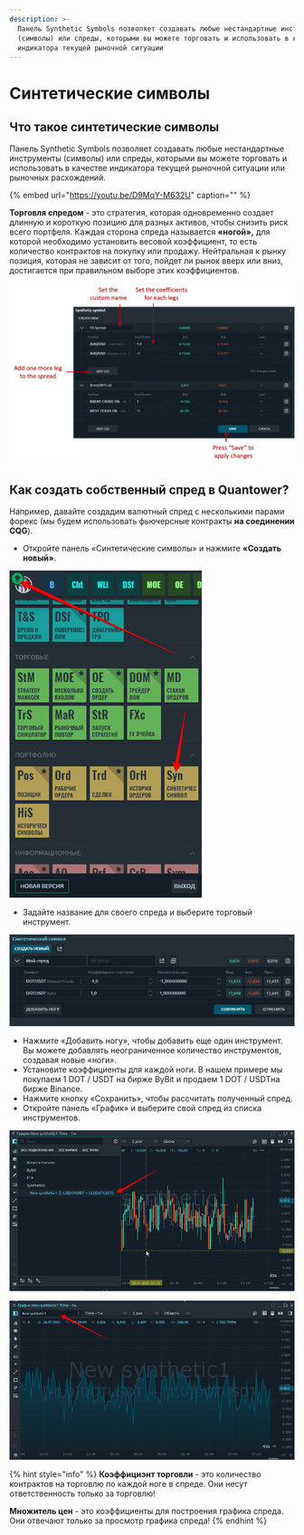 ```yaml
---
description: >-
  Панель Synthetic Symbols позволяет создавать любые нестандартные инструменты
  (символы) или спреды, которыми вы можете торговать и использовать в качестве
  индикатора текущей рыночной ситуации
---
```


# Синтетические символы

## Что такое синтетические символы

Панель Synthetic Symbols позволяет создавать любые нестандартные инструменты \(символы\) или спреды, которыми вы можете торговать и использовать в качестве индикатора текущей рыночной ситуации или рыночных расхождений.

{% embed url="https://youtu.be/D9MqY-M632U" caption="" %}

**Торговля спредом** - это стратегия, которая одновременно создает длинную и короткую позицию для разных активов, чтобы снизить риск всего портфеля. Каждая сторона спреда называется **«ногой»,** для которой необходимо установить весовой коэффициент, то есть количество контрактов на покупку или продажу. Нейтральная к рынку позиция, которая не зависит от того, пойдет ли рынок вверх или вниз, достигается при правильном выборе этих коэффициентов.

![&#x41E;&#x431;&#x449;&#x438;&#x439; &#x432;&#x438;&#x434; &#x441;&#x438;&#x43D;&#x442;&#x435;&#x442;&#x438;&#x447;&#x435;&#x441;&#x43A;&#x438;&#x445; &#x441;&#x438;&#x43C;&#x432;&#x43E;&#x43B;&#x43E;&#x432; &#x43D;&#x430; &#x43F;&#x43B;&#x430;&#x442;&#x444;&#x43E;&#x440;&#x43C;&#x435; Quantower](../.gitbook/assets/synthetic-symbols.png)

## Как создать собственный спред в Quantower?

Например, давайте создадим валютный спред с несколькими парами форекс \(мы будем использовать фьючерсные контракты **на соединении CQG**\).

* Откройте панель «Синтетические символы» и нажмите **«Создать новый»**.

![](../.gitbook/assets/sinteticheskii-simvol.png)

* Задайте название для своего спреда и выберите торговый инструмент.

![](../.gitbook/assets/spred%20%281%29.png)

* Нажмите «Добавить ногу», чтобы добавить еще один инструмент. Вы можете добавлять неограниченное количество инструментов, создавая новые «ноги».
* Установите коэффициенты для каждой ноги. В нашем примере мы покупаем 1  DOT / USDT на бирже ByBit и продаем 1 DOT / USDTна бирже Binance.
* Нажмите кнопку «Сохранить», чтобы рассчитать полученный спред.
* Откройте панель «График» и выберите свой спред из списка инструментов.

![](../.gitbook/assets/grafik-spred.png)

![](../.gitbook/assets/grafik-spred-oblast.png)

{% hint style="info" %}
**Коэффициэнт торговли** - это количество контрактов на торговлю по каждой ноге в спреде. Они несут ответственность только за торговлю!

**Множитель цен** - это коэффициенты для построения графика спреда. Они отвечают только за просмотр графика спреда!
{% endhint %}



